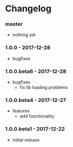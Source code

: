 # Changelog

### master

* nothing yet

### 1.0.0 - 2017-12-28

* bugfixes

### 1.0.0.beta6 - 2017-12-28

* bugfixes
    * fix lib loading problems

### 1.0.0.beta4 - 2017-12-27

* features
    * add functionality

### 1.0.0.beta1 - 2017-12-22

* initial release

